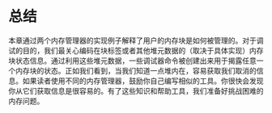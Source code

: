 # 总结

本章通过两个内存管理器的实现例子解释了用户的内存块是如何被管理的。对于调试的目的，我们最关心编码在块标签或者其他堆元数据的（取决于具体实现）内存块状态信息。通过利用这些堆元数据，一些调试器命令被创建出来用于揭露任意一个内存块的状态。正如我们看到，当我们知道一点堆内在，容易获取我们取消的信息。如果读者使用不同的内存管理器，鼓励你自己编写相似的工具。你很快会发现你从它们获取信息是很容易的。有了这些知识和帮助工具，我们准备好挑战困难的内存问题。
